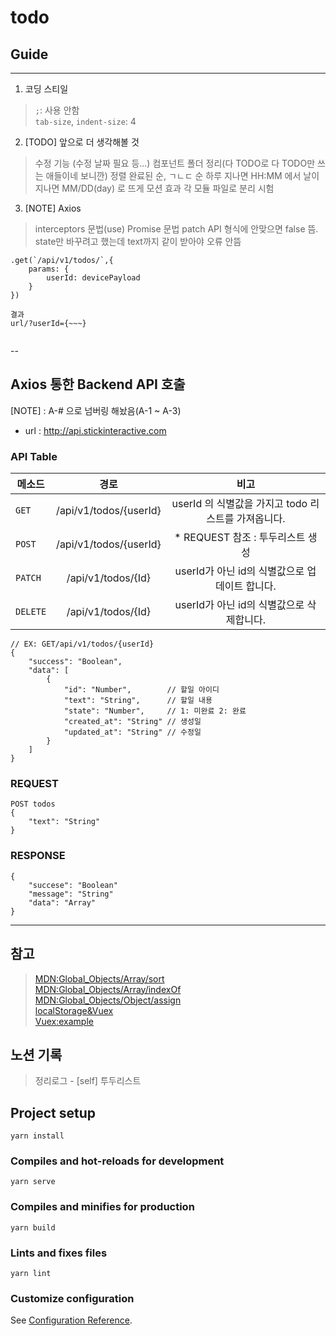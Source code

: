 # todo

## Guide
---
1. 코딩 스티일
> `;`: 사용 안함  
> `tab-size`, `indent-size`: 4  

2. [TODO] 앞으로 더 생각해볼 것
> 수정 기능 (수정 날짜 필요 등...)
> 컴포넌트 폴더 정리(다 TODO로 다 TODO만 쓰는 애들이네 보니깐)
> 정렬 완료된 순, ㄱㄴㄷ 순
> 하루 지나면 HH:MM 에서 날이 지나면 MM/DD(day) 로 뜨게
> 모션 효과
> 각 모듈 파일로 분리 시험

3. [NOTE] Axios
> interceptors 문법(use)
> Promise 문법
> patch API 형식에 안맞으면 false 뜸. state만 바꾸려고 했는데 text까지 같이 받아야 오류 안뜸
```
.get(`/api/v1/todos/`,{
	params: {
		userId: devicePayload
	}
})

결과 
url/?userId={~~~}


```

--
## Axios 통한 Backend API 호출

[NOTE] : A-# 으로 넘버링 해놨음(A-1 ~ A-3)

- url : http://api.stickinteractive.com  

### API Table
| 메소드 | 경로 | 비고 |
|---|:---:|:---:|
| `GET` | /api/v1/todos/{userId} | userId 의 식별값을 가지고 todo 리스트를 가져옵니다. | 
| `POST` | /api/v1/todos/{userId} | * REQUEST 참조 : 투두리스트 생성 |
| `PATCH` | /api/v1/todos/{Id} | userId가 아닌 id의 식별값으로 업데이트 합니다. |
| `DELETE` | /api/v1/todos/{Id} | userId가 아닌 id의 식별값으로 삭제합니다.  |

```
// EX: GET/api/v1/todos/{userId}
{
	"success": "Boolean",
	"data": [
		{
			"id": "Number",        // 할일 아이디
			"text": "String",      // 할일 내용
			"state": "Number",     // 1: 미완료 2: 완료
			"created_at": "String" // 생성일
			"updated_at": "String" // 수정일
		}
	]
}

```

### REQUEST
```
POST todos
{
	"text": "String"
}
```

### RESPONSE
```
{
	"succese": "Boolean"
	"message": "String"
	"data": "Array"
}
```



---
## 참고
> [MDN:Global_Objects/Array/sort](https://developer.mozilla.org/ko/docs/Web/JavaScript/Reference/Global_Objects/Array/sort)  
> [MDN:Global_Objects/Array/indexOf](https://developer.mozilla.org/ko/docs/Web/JavaScript/Reference/Global_Objects/Array/indexOf)  
> [MDN:Global_Objects/Object/assign](https://developer.mozilla.org/ko/docs/Web/JavaScript/Reference/Global_Objects/Object/assign)  
> [localStorage&Vuex](https://www.mikestreety.co.uk/blog/vue-js-using-localstorage-with-the-vuex-store/)  
> [Vuex:example](https://github.com/vuejs/vuex)

## 노션 기록
> 정리로그 - [self] 투두리스트  

## Project setup
```
yarn install
```

### Compiles and hot-reloads for development
```
yarn serve
```

### Compiles and minifies for production
```
yarn build
```

### Lints and fixes files
```
yarn lint
```

### Customize configuration
See [Configuration Reference](https://cli.vuejs.org/config/).
